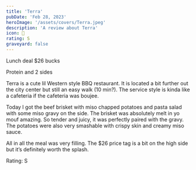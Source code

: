 ```yaml
---
title: 'Terra'
pubDate: 'Feb 28, 2023'
heroImage: '/assets/covers/Terra.jpeg'
description: 'A review about Terra'
icon: 🍗
rating: S
graveyard: false
---
```


Lunch deal $26 bucks

Protein and 2 sides

Terra is a cute lil Western style BBQ restaurant. It is located a bit further out the city center but still an easy walk (10 min?). The service style is kinda like a cafeteria if the cafeteria was boujee.

Today I got the beef brisket with miso chapped potatoes and pasta salad with some miso gravy on the side. The brisket was absolutely melt in yo mouf amazing. So tender and juicy, it was perfectly paired with the gravy. The potatoes were also very smashable with crispy skin and creamy miso sauce.

All in all the meal was very filling. The $26 price tag is a bit on the high side but it’s definitely worth the splash.

Rating: S

